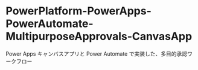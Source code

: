 # PowerPlatform-PowerApps-PowerAutomate-MultipurposeApprovals-CanvasApp
 Power Apps キャンバスアプリと Power Automate で実装した、多目的承認ワークフロー
